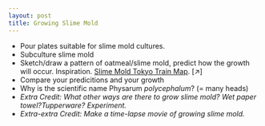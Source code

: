 ```yaml
---
layout: post
title: Growing Slime Mold
---
```

  
- Pour plates suitable for slime mold cultures.
- Subculture slime mold
- Sketch/draw a pattern of oatmeal/slime mold, predict how the growth will occur. Inspiration. [Slime Mold Tokyo Train Map](https://www.science.org/content/article/ride-slime-mold-express). [↗︎]
- Compare your predicitions and your growth
- Why is the scientific name Physarum *polycephalum*? (= many heads)
- *Extra Credit: What other ways are there to grow slime mold? Wet paper towel?Tupperware? Experiment.*
- *Extra-extra Credit: Make a time-lapse movie of growing slime mold.*



